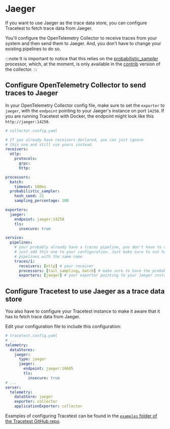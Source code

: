 # Jaeger

If you want to use Jaeger as the trace data store, you can configure Tracetest to fetch trace data from Jaeger.

You'll configure the OpenTelemetry Collector to receive traces from your system and then send them to Jaeger. And, you don't have to change your existing pipelines to do so.

:::note
It is important to notice that this relies on the [probabilistic_sampler](https://github.com/open-telemetry/opentelemetry-collector-contrib/tree/main/processor/probabilisticsamplerprocessor) processor, which, at the moment, is only available in the [contrib](https://github.com/open-telemetry/opentelemetry-collector-contrib/) version of the collector.
:::

## Configure OpenTelemetry Collector to send traces to Jaeger

In your OpenTelemetry Collector config file, make sure to set the `exporter` to `jaeger`, with the `endpoint` pointing to your Jaeger's instance on port `14250`. If you are running Tracetest with Docker, the endpoint might look like this `http://jaeger:14250`.

```yaml
# collector.config.yaml

# If you already have receivers declared, you can just ignore
# this one and still use yours instead.
receivers:
  otlp:
    protocols:
      grpc:
      http:

processors:
  batch:
    timeout: 100ms
  probabilistic_sampler:
    hash_seed: 22
    sampling_percentage: 100

exporters:
  jaeger:
    endpoint: jaeger:14250
    tls:
      insecure: true

service:
  pipelines:
    # your probably already have a traces pipeline, you don't have to change it.
    # just add this one to your configuration. Just make sure to not have two
    # pipelines with the same name
    traces/1:
      receivers: [otlp] # your receiver
      processors: [tail_sampling, batch] # make sure to have the probabilistic_sampler before your batch processor
      exporters: [jaeger] # your exporter pointing to your Jaeger instance

```

## Configure Tracetest to use Jaeger as a trace data store

You also have to configure your Tracetest instance to make it aware that it has to fetch trace data from Jaeger. 

Edit your configuration file to include this configuration:

```yaml
# tracetest.config.yaml
# ...
telemetry:
  dataStores:
    jaeger:
      type: jaeger
      jaeger:
        endpoint: jaeger:16685
        tls:
          insecure: true
# ...
server:
  telemetry:
    dataStore: jaeger
    exporter: collector
    applicationExporter: collector

```

Examples of configuring Tracetest can be found in the [`examples` folder of the Tracetest GitHub repo](https://github.com/kubeshop/tracetest/tree/main/examples). 
